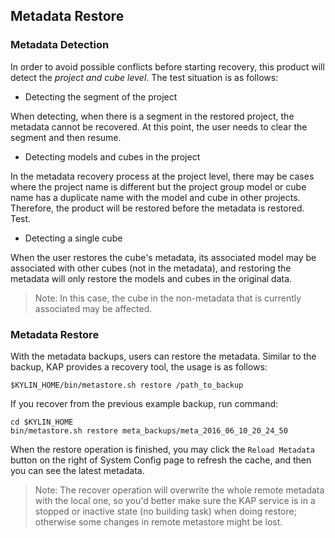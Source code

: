 ## Metadata Restore

### Metadata Detection

In order to avoid possible conflicts before starting recovery, this product will detect the *project and cube level*. The test situation is as follows:

- Detecting the segment of the project

When detecting, when there is a segment in the restored project, the metadata cannot be recovered. At this point, the user needs to clear the segment and then resume.

- Detecting models and cubes in the project

In the metadata recovery process at the project level, there may be cases where the project name is different but the project group model or cube name has a duplicate name with the model and cube in other projects. Therefore, the product will be restored before the metadata is restored. Test.

- Detecting a single cube

When the user restores the cube's metadata, its associated model may be associated with other cubes (not in the metadata), and restoring the metadata will only restore the models and cubes in the original data.

> Note: In this case, the cube in the non-metadata that is currently associated may be affected.

### Metadata Restore

With the metadata backups, users can restore the metadata. Similar to the backup, KAP provides a  recovery tool, the usage is as follows:

```shell
$KYLIN_HOME/bin/metastore.sh restore /path_to_backup
```
If you recover from the previous example backup, run command:
```shell
cd $KYLIN_HOME
bin/metastore.sh restore meta_backups/meta_2016_06_10_20_24_50
```
When the restore operation is finished, you may click the `Reload Metadata` button on the right of System Config page to refresh the cache, and then you can see the latest metadata.

> Note: The recover operation will overwrite the whole remote metadata with the local one, so you'd better make sure the KAP service is in a stopped or inactive state (no building task) when doing restore; otherwise some changes in remote metastore might be lost. 
>

